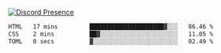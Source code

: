 [![Discord Presence](https://lanyard.cnrad.dev/api/689805100331696149)](https://discord.com/users/689805100331696149)

<!--START_SECTION:waka-->

```txt
HTML   17 mins         █████████████████████▓░░░   86.46 %
CSS    2 mins          ██▓░░░░░░░░░░░░░░░░░░░░░░   11.05 %
TOML   0 secs          ▓░░░░░░░░░░░░░░░░░░░░░░░░   02.49 %
```

<!--END_SECTION:waka-->
<img src="https://hit.yhype.me/github/profile?user_id=53441990" alt="">
